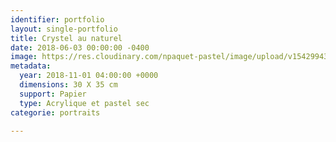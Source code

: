 ```yaml
---
identifier: portfolio
layout: single-portfolio
title: Crystel au naturel
date: 2018-06-03 00:00:00 -0400
image: https://res.cloudinary.com/npaquet-pastel/image/upload/v1542994395/Version-2-20.jpg
metadata:
  year: 2018-11-01 04:00:00 +0000
  dimensions: 30 X 35 cm
  support: Papier
  type: Acrylique et pastel sec
categorie: portraits

---
```

